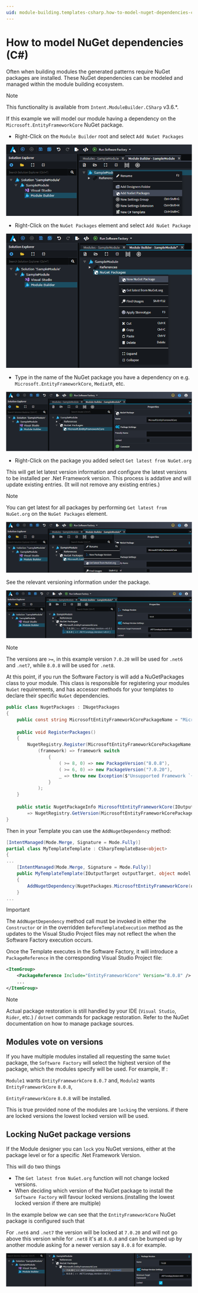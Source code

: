 ```yaml
---
uid: module-building.templates-csharp.how-to-model-nuget-dependencies-csharp
---
```

# How to model NuGet dependencies (C#)

Often when building modules the generated patterns require NuGet packages are installed. These NuGet dependencies can be modeled and managed within the module building ecosystem.

> [!NOTE]
> This functionality is available from `Intent.ModuleBuilder.CSharp` v3.6.*.

If this example we will model our module having a dependency on the `Microsoft.EntityFrameworkCore` NuGet package.

- Right-Click on the `Module Builder` root and select `Add NuGet Packages`

![Add `NuGet Packages`](./images/add-nuget-packages.png)

- Right-Click on the `NuGet Packages` element and select `Add NuGet Package`

![Add A `NuGet Package`](./images/add-nuget-package.png)

- Type in the name of the NuGet package you have a dependency on e.g. `Microsoft.EntityFrameworkCore`, `MediatR`, etc.

![Fill in the package name](./images/capture-package-name.png)

- Right-Click on the package you added select `Get latest from NuGet.org`

This will get let latest version information and configure the latest versions to be installed per .Net Framework version. This process is addative and will update existing entries. (It will not remove any existing entries.)

> [!NOTE]
> You can get latest for all packages by performing `Get latest from NuGet.org` on the `NuGet Packages` element.

![Update version info from NuGet](./images/get-latest-versions.png)

See the relevant versioning information under the package.

![Versions Captured](./images/versions.png)

> [!NOTE]
> The versions are `>=`, in this example version `7.0.20` will be used for `.net6` and `.net7`, while `8.0.8` will be used for `.net8`.

At this point, if you run the Software Factory is will add a NuGetPackages class to your module. This class is responsible for registering your modules `NuGet` requirements, and has accessor methods for your templates to declare their specific `NuGet` dependencies.

```csharp
public class NugetPackages : INugetPackages
{
    public const string MicrosoftEntityFrameworkCorePackageName = "Microsoft.EntityFrameworkCore";

    public void RegisterPackages()
    {
        NugetRegistry.Register(MicrosoftEntityFrameworkCorePackageName,
            (framework) => framework switch
                {
                    ( >= 8, 0) => new PackageVersion("8.0.8"),
                    ( >= 6, 0) => new PackageVersion("7.0.20"),
                    _ => throw new Exception($"Unsupported Framework `{framework.Major}` for NuGet package '{MicrosoftEntityFrameworkCorePackageName}'"),
                }
            );
    }

    public static NugetPackageInfo MicrosoftEntityFrameworkCore(IOutputTarget outputTarget) 
        => NugetRegistry.GetVersion(MicrosoftEntityFrameworkCorePackageName, outputTarget.GetMaxNetAppVersion());
}
```

Then in your Template you can use the `AddNugetDependency` method:

```csharp
[IntentManaged(Mode.Merge, Signature = Mode.Fully)]
partial class MyTemplateTemplate : CSharpTemplateBase<object>
{
...
    [IntentManaged(Mode.Merge, Signature = Mode.Fully)]
    public MyTemplateTemplate(IOutputTarget outputTarget, object model = null) : base(TemplateId, outputTarget, model)
    {
        AddNugetDependency(NugetPackages.MicrosoftEntityFrameworkCore(outputTarget));
    }
...
```

> [!IMPORTANT]
> The `AddNugetDependency` method call must be invoked in either the `Constructor` or in the overridden `BeforeTemplateExecution` method as the updates to the Visual Studio Project files may not reflect the when the Software Factory execution occurs.

Once the Template executes in the Software Factory, it will introduce a `PackageReference` in the corresponding Visual Studio Project file:

```xml
<ItemGroup>
    <PackageReference Include="EntityFrameworkCore" Version="8.0.8" />
    ...
</ItemGroup>
```

> [!NOTE]
> Actual package restoration is still handled by your IDE (`Visual Studio`, `Rider`, etc.) / `dotnet` commands for package restoration. Refer to the NuGet documentation on how to manage package sources.

## Modules vote on versions

If you have multiple modules installed all requesting the same `NuGet` package, the `Software Factory` will select the highest version of the package, which the modules specify will be used.
For example, If :

`Module1` wants  `EntityFrameworkCore` `8.0.7` and,
`Module2` wants  `EntityFrameworkCore` `8.0.8`,

`EntityFrameworkCore` `8.0.8` will be installed.

This is true provided none of the modules are `locking` the versions. if there are locked versions the lowest locked version will be used.

## Locking NuGet package versions

If the Module designer you can `lock` you NuGet versions, either at the package level or for a specific .Net Framework Version.

This will do two things

- The `Get latest from NuGet.org` function will not change locked versions.
- When deciding which version of the NuGet package to install the `Software Factory` will favour locked versions.(installing the lowest locked version if there are multiple)

In the example below we can see that the `EntityFrameworkCore` NuGet package is configured such that

For `.net6` and `.net7` the version will be locked at `7.0.20` and will not go above this version
while for `.net8` it's at `8.0.8` and can be bumped up by another module asking for a newer version say `8.0.8` for example.

![Locked versions](./images/locked-version.png)

